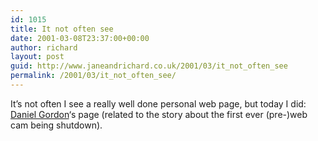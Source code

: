 ```yaml
---
id: 1015
title: It not often see
date: 2001-03-08T23:37:00+00:00
author: richard
layout: post
guid: http://www.janeandrichard.co.uk/2001/03/it_not_often_see
permalink: /2001/03/it_not_often_see/
---
```

It&#8217;s not often I see a really well done personal web page, but today I did: [Daniel Gordon](http://www.cl.cam.ac.uk/users/dlg10/)&#8216;s page (related to the story about the first ever (pre-)web cam being shutdown).